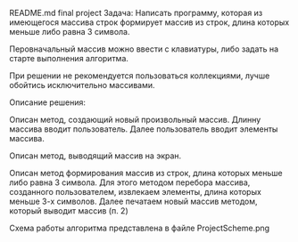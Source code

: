 README.md
final project
Задача: Написать программу, которая из имеющегося массива строк формирует массив из строк, длина которых меньше либо равна 3 символа.

Перовначальный массив можно ввести с клавиатуры, либо задать на старте выполнения алгоритма.

При решении не рекомендуется пользоваться коллекциями, лучше обойтись исключительно массивами.

Описание решения:

Описан метод, создающий новый произвольный массив. Длинну массива вводит пользователь. Далее пользователь вводит элементы массива.

Описан метод, выводящий массив на экран.

Описан метод формирования массив из строк, длина которых меньше либо равна 3 символа. Для этого методом перебора массива, созданного пользователем, извлекаем элементы, длина которых меньше 3-х символов. Далее печатаем новый массив методом, который выводит массив (п. 2)

Схема работы алгоритма представлена в файле ProjectScheme.png
